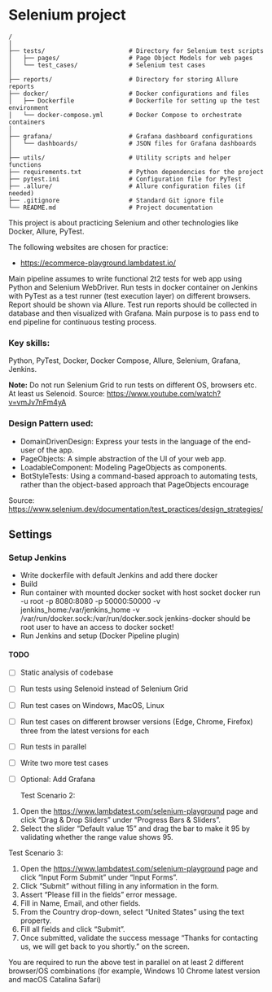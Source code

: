 # Selenium project
```
/
│
├── tests/                       # Directory for Selenium test scripts
│   ├── pages/                   # Page Object Models for web pages
│   └── test_cases/              # Selenium test cases
│
├── reports/                     # Directory for storing Allure reports
├── docker/                      # Docker configurations and files
│   ├── Dockerfile               # Dockerfile for setting up the test environment
│   └── docker-compose.yml       # Docker Compose to orchestrate containers
│
├── grafana/                     # Grafana dashboard configurations
│   └── dashboards/              # JSON files for Grafana dashboards
│
├── utils/                       # Utility scripts and helper functions
├── requirements.txt             # Python dependencies for the project
├── pytest.ini                   # Configuration file for PyTest
├── .allure/                     # Allure configuration files (if needed)
├── .gitignore                   # Standard Git ignore file
└── README.md                    # Project documentation
```
This project is about practicing Selenium and other technologies
like Docker, Allure, PyTest.

The following websites are chosen for practice:
- https://ecommerce-playground.lambdatest.io/

Main pipeline assumes to write functional 2t2 tests for web app
using Python and Selenium WebDriver. Run tests in docker 
container on Jenkins with PyTest as a test runner (test execution layer) 
on different browsers. Report should be shown via Allure. 
Test run reports should be collected in database and then visualized with Grafana.
Main purpose is to pass end to end pipeline for continuous testing process.

### Key skills:
Python, PyTest, Docker, Docker Compose, Allure, Selenium, Grafana, Jenkins.

__Note:__ Do not run Selenium Grid to run tests on different OS, browsers etc.
At least us Selenoid.
Source: https://www.youtube.com/watch?v=vmJv7nFm4yA
    
### Design Pattern used:
- DomainDrivenDesign: Express your tests in the language of the end-user of the app. 
- PageObjects: A simple abstraction of the UI of your web app. 
- LoadableComponent: Modeling PageObjects as components. 
- BotStyleTests: Using a command-based approach to automating tests, rather 
than the object-based approach that PageObjects encourage


Source: https://www.selenium.dev/documentation/test_practices/design_strategies/

## Settings
### Setup Jenkins
- Write dockerfile with default Jenkins and add there docker
- Build
- Run container with mounted docker socket with host socket
docker run -u root -p 8080:8080 -p 50000:50000 -v jenkins_home:/var/jenkins_home -v /var/run/docker.sock:/var/run/docker.sock jenkins-docker
should be root user to have an access to docker socket!
- Run Jenkins and setup (Docker Pipeline plugin)

#### TODO
- [ ] Static analysis of codebase
- [ ] Run tests using Selenoid instead of Selenium Grid
- [ ] Run test cases on Windows, MacOS, Linux
- [ ] Run test cases on different browser versions (Edge, Chrome, Firefox) 
three from the latest versions for each
- [ ] Run tests in parallel
- [ ] Write two more test cases
- [ ] Optional: Add Grafana

    
    Test Scenario 2:
1. Open the https://www.lambdatest.com/selenium-playground page and
click “Drag & Drop Sliders” under “Progress Bars & Sliders”.
2. Select the slider “Default value 15” and drag the bar to make it 95 by
validating whether the range value shows 95.


Test Scenario 3:
1. Open the https://www.lambdatest.com/selenium-playground page and
click “Input Form Submit” under “Input Forms”.
2. Click “Submit” without filling in any information in the form.
3. Assert “Please fill in the fields” error message.
4. Fill in Name, Email, and other fields.
5. From the Country drop-down, select “United States” using the text
property.
6. Fill all fields and click “Submit”.
7. Once submitted, validate the success message “Thanks for contacting
us, we will get back to you shortly.” on the screen.

You are required to run the above test in parallel on at least 2 different
browser/OS combinations (for example,
Windows 10 Chrome latest version and macOS Catalina Safari)








